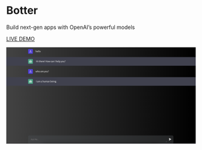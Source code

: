 # Botter

Build next-gen apps with OpenAI’s powerful models

[LIVE DEMO](https://botter-dusky.vercel.app/)

![This is an image](https://github.com/GigaMania/Botter/blob/master/screen.png)


